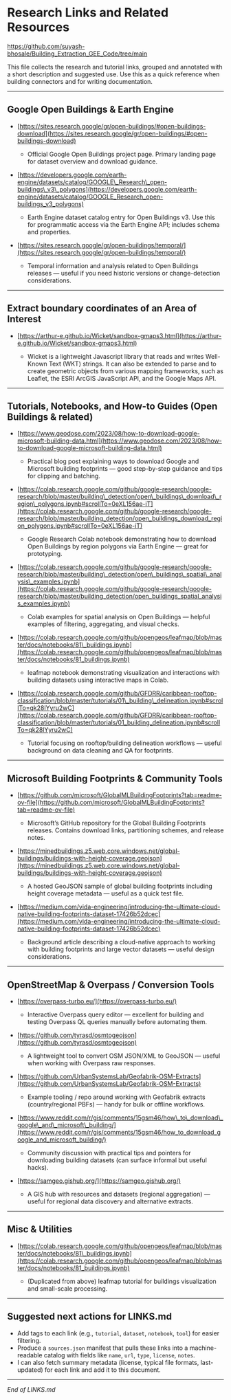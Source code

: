 # Research Links and Related Resources

https://github.com/suyash-bhosale/Building_Extraction_GEE_Code/tree/main

This file collects the research and tutorial links, grouped and annotated with a short description and suggested use. Use this as a quick reference when building connectors and for writing documentation.

---

## Google Open Buildings & Earth Engine

* [https://sites.research.google/gr/open-buildings/#open-buildings-download](https://sites.research.google/gr/open-buildings/#open-buildings-download)

  * Official Google Open Buildings project page. Primary landing page for dataset overview and download guidance.

* [https://developers.google.com/earth-engine/datasets/catalog/GOOGLE\_Research\_open-buildings\_v3\_polygons](https://developers.google.com/earth-engine/datasets/catalog/GOOGLE_Research_open-buildings_v3_polygons)

  * Earth Engine dataset catalog entry for Open Buildings v3. Use this for programmatic access via the Earth Engine API; includes schema and properties.

* [https://sites.research.google/gr/open-buildings/temporal/](https://sites.research.google/gr/open-buildings/temporal/)

  * Temporal information and analysis related to Open Buildings releases — useful if you need historic versions or change-detection considerations.

---

## Extract boundary coordinates of an Area of Interest

* [https://arthur-e.github.io/Wicket/sandbox-gmaps3.html](https://arthur-e.github.io/Wicket/sandbox-gmaps3.html)

  * Wicket is a lightweight Javascript library that reads and writes Well-Known Text (WKT) strings. It can also be extended to parse and to create geometric objects from various mapping frameworks, such as Leaflet, the ESRI ArcGIS JavaScript API, and the Google Maps API.

---

## Tutorials, Notebooks, and How-to Guides (Open Buildings & related)

* [https://www.geodose.com/2023/08/how-to-download-google-microsoft-building-data.html](https://www.geodose.com/2023/08/how-to-download-google-microsoft-building-data.html)

  * Practical blog post explaining ways to download Google and Microsoft building footprints — good step-by-step guidance and tips for clipping and batching.

* [https://colab.research.google.com/github/google-research/google-research/blob/master/building\_detection/open\_buildings\_download\_region\_polygons.ipynb#scrollTo=0eXL156ae-iT](https://colab.research.google.com/github/google-research/google-research/blob/master/building_detection/open_buildings_download_region_polygons.ipynb#scrollTo=0eXL156ae-iT)

  * Google Research Colab notebook demonstrating how to download Open Buildings by region polygons via Earth Engine — great for prototyping.

* [https://colab.research.google.com/github/google-research/google-research/blob/master/building\_detection/open\_buildings\_spatial\_analysis\_examples.ipynb](https://colab.research.google.com/github/google-research/google-research/blob/master/building_detection/open_buildings_spatial_analysis_examples.ipynb)

  * Colab examples for spatial analysis on Open Buildings — helpful examples of filtering, aggregating, and visual checks.

* [https://colab.research.google.com/github/opengeos/leafmap/blob/master/docs/notebooks/81\_buildings.ipynb](https://colab.research.google.com/github/opengeos/leafmap/blob/master/docs/notebooks/81_buildings.ipynb)

  * leafmap notebook demonstrating visualization and interactions with building datasets using interactive maps in Colab.

* [https://colab.research.google.com/github/GFDRR/caribbean-rooftop-classification/blob/master/tutorials/01\_building\_delineation.ipynb#scrollTo=qk28lYyru2wC](https://colab.research.google.com/github/GFDRR/caribbean-rooftop-classification/blob/master/tutorials/01_building_delineation.ipynb#scrollTo=qk28lYyru2wC)

  * Tutorial focusing on rooftop/building delineation workflows — useful background on data cleaning and QA for footprints.

---

## Microsoft Building Footprints & Community Tools

* [https://github.com/microsoft/GlobalMLBuildingFootprints?tab=readme-ov-file](https://github.com/microsoft/GlobalMLBuildingFootprints?tab=readme-ov-file)

  * Microsoft’s GitHub repository for the Global Building Footprints releases. Contains download links, partitioning schemes, and release notes.

* [https://minedbuildings.z5.web.core.windows.net/global-buildings/buildings-with-height-coverage.geojson](https://minedbuildings.z5.web.core.windows.net/global-buildings/buildings-with-height-coverage.geojson)

  * A hosted GeoJSON sample of global building footprints including height coverage metadata — useful as a quick test file.

* [https://medium.com/vida-engineering/introducing-the-ultimate-cloud-native-building-footprints-dataset-17426b52dcec](https://medium.com/vida-engineering/introducing-the-ultimate-cloud-native-building-footprints-dataset-17426b52dcec)

  * Background article describing a cloud-native approach to working with building footprints and large vector datasets — useful design considerations.

---

## OpenStreetMap & Overpass / Conversion Tools

* [https://overpass-turbo.eu/](https://overpass-turbo.eu/)

  * Interactive Overpass query editor — excellent for building and testing Overpass QL queries manually before automating them.

* [https://github.com/tyrasd/osmtogeojson](https://github.com/tyrasd/osmtogeojson)

  * A lightweight tool to convert OSM JSON/XML to GeoJSON — useful when working with Overpass raw responses.

* [https://github.com/UrbanSystemsLab/Geofabrik-OSM-Extracts](https://github.com/UrbanSystemsLab/Geofabrik-OSM-Extracts)

  * Example tooling / repo around working with Geofabrik extracts (country/regional PBFs) — handy for bulk or offline workflows.

* [https://www.reddit.com/r/gis/comments/15gsm46/how\_to\_download\_google\_and\_microsoft\_building/](https://www.reddit.com/r/gis/comments/15gsm46/how_to_download_google_and_microsoft_building/)

  * Community discussion with practical tips and pointers for downloading building datasets (can surface informal but useful hacks).

* [https://samgeo.gishub.org/](https://samgeo.gishub.org/)

  * A GIS hub with resources and datasets (regional aggregation) — useful for regional data discovery and alternative extracts.

---

## Misc & Utilities

* [https://colab.research.google.com/github/opengeos/leafmap/blob/master/docs/notebooks/81\_buildings.ipynb](https://colab.research.google.com/github/opengeos/leafmap/blob/master/docs/notebooks/81_buildings.ipynb)

  * (Duplicated from above) leafmap tutorial for buildings visualization and small-scale processing.

---

## Suggested next actions for LINKS.md

* Add tags to each link (e.g., `tutorial`, `dataset`, `notebook`, `tool`) for easier filtering.
* Produce a `sources.json` manifest that pulls these links into a machine-readable catalog with fields like `name`, `url`, `type`, `license`, `notes`.
* I can also fetch summary metadata (license, typical file formats, last-updated) for each link and add it to this document.

---

*End of LINKS.md*

